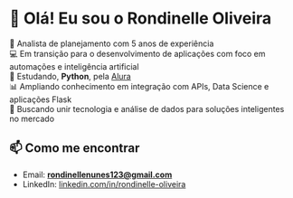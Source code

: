 # 👋 Olá! Eu sou o Rondinelle Oliveira

🎯 Analista de planejamento com 5 anos de experiência  
💻 Em transição para o desenvolvimento de aplicações com foco em automações e inteligência artificial  
🚀 Estudando, **Python**, pela [Alura](https://www.alura.com.br)  
📊 Ampliando conhecimento em integração com APIs, Data Science e aplicações Flask  
🔎 Buscando unir tecnologia e análise de dados para soluções inteligentes no mercado  


## 📫 Como me encontrar

- Email: **rondinellenunes123@gmail.com**  
- LinkedIn: [linkedin.com/in/rondinelle-oliveira](https://www.linkedin.com/in/rondinelle-oliveira-7b711519a/)  
